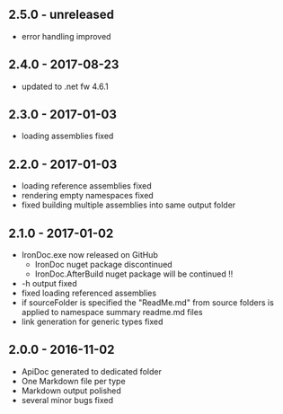 ## 2.5.0 - unreleased

- error handling improved

## 2.4.0 - 2017-08-23

- updated to .net fw 4.6.1

## 2.3.0 - 2017-01-03

- loading assemblies fixed

## 2.2.0 - 2017-01-03

- loading reference assemblies fixed
- rendering empty namespaces fixed
- fixed building multiple assemblies into same output folder

## 2.1.0 - 2017-01-02

- IronDoc.exe now released on GitHub 
  - IronDoc nuget package discontinued
  - IronDoc.AfterBuild nuget package will be continued !!
- -h output fixed
- fixed loading referenced assemblies
- if sourceFolder is specified the "ReadMe.md" from source folders is applied to namespace summary readme.md files
- link generation for generic types fixed
 
## 2.0.0 - 2016-11-02

- ApiDoc generated to dedicated folder
- One Markdown file per type
- Markdown output polished
- several minor bugs fixed